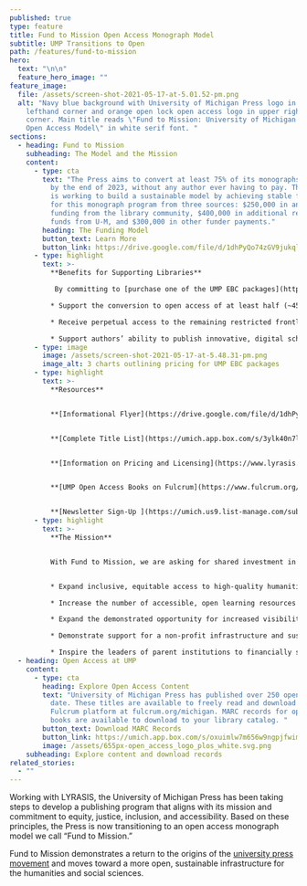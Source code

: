 ```yaml
---
published: true
type: feature
title: Fund to Mission Open Access Monograph Model
subtitle: UMP Transitions to Open
path: /features/fund-to-mission
hero:
  text: "\n\n"
  feature_hero_image: ""
feature_image:
  file: /assets/screen-shot-2021-05-17-at-5.01.52-pm.png
  alt: "Navy blue background with University of Michigan Press logo in upper
    lefthand corner and orange open lock open access logo in upper righthand
    corner. Main title reads \"Fund to Mission: University of Michigan Press'
    Open Access Model\" in white serif font. "
sections:
  - heading: Fund to Mission
    subheading: The Model and the Mission
    content:
      - type: cta
        text: "The Press aims to convert at least 75% of its monographs to open access
          by the end of 2023, without any author ever having to pay. The Press
          is working to build a sustainable model by achieving stable funding
          for this monograph program from three sources: $250,000 in annual
          funding from the library community, $400,000 in additional recurring
          funds from U-M, and $300,000 in other funder payments."
        heading: The Funding Model
        button_text: Learn More
        button_link: https://drive.google.com/file/d/1dhPyQo74zGV9jukqlootY8JF8uj-7Q2p/view
      - type: highlight
        text: >-
          **Benefits for Supporting Libraries**

           By committing to [purchase one of the UMP EBC packages](https://drive.google.com/file/d/1dhPyQo74zGV9jukqlootY8JF8uj-7Q2p/view), libraries:

          * Support the conversion to open access of at least half (~45) of University of Michigan Press scholarly monographs in 2022 (We will expand this percentage if we realize our full goal, and will build on it in succeeding years)

          * Receive perpetual access to the remaining restricted frontlist titles and term access to the backlist (~1,500 titles), which will otherwise remain closed to non-purchasers

          * Support authors’ ability to publish innovative, digital scholarship leveraging the next-generation, open-source Fulcrum platform
      - type: image
        image: /assets/screen-shot-2021-05-17-at-5.48.31-pm.png
        image_alt: 3 charts outlining pricing for UMP EBC packages
      - type: highlight
        text: >-
          **Resources**


          **[Informational Flyer](https://drive.google.com/file/d/1dhPyQo74zGV9jukqlootY8JF8uj-7Q2p/view)**


          **[Complete Title List](https://umich.app.box.com/s/3ylk40n7lo3oyl62j9wlvvhus69ocf0v)**


          **[Information on Pricing and Licensing](https://www.lyrasis.org/content/Pages/product-details.aspx?pid=8D37544B-F9AA-E811-9416-00155DA0E429)**


          **[UMP Open Access Books on Fulcrum](https://www.fulcrum.org/michigan?locale=en&user_access=oa)**


          **[Newsletter Sign-Up ](https://umich.us9.list-manage.com/subscribe?u=a4cd6f758656d0e1542fcb495&id=ee5048bf45)**
      - type: highlight
        text: >-
          **The Mission**


          With Fund to Mission, we are asking for shared investment in strengthening humanities and social sciences infrastructure and scholarship. Through a transparent model that fits with existing library workflows and provides unique benefits to supporters, we hope to:


          * Expand inclusive, equitable access to high-quality humanities and qualitative social science scholarship for diverse, global audiences;

          * Increase the number of accessible, open learning resources for students that are instantly available, downloadable, and free of DRM restrictions;

          * Expand the demonstrated opportunity for increased visibility and impact that open access provides to all authors, without the inequities of “pay to publish”;

          * Demonstrate support for a non-profit infrastructure and sustainable business model, on a platform that already hosts other university press content and collections;

          * Inspire the leaders of parent institutions to financially support their presses in more sustainable and open approaches to monograph publishing.
  - heading: Open Access at UMP
    content:
      - type: cta
        heading: Explore Open Access Content
        text: "University of Michigan Press has published over 250 open access titles to
          date. These titles are available to freely read and download on the
          Fulcrum platform at fulcrum.org/michigan. MARC records for open access
          books are available to download to your library catalog. "
        button_text: Download MARC Records
        button_link: https://umich.app.box.com/s/oxuimlw7m656w9ngpjfwim10zdqxy5at
        image: /assets/655px-open_access_logo_plos_white.svg.png
    subheading: Explore content and download records
related_stories:
  - ""
---
```

Working with LYRASIS, the University of Michigan Press has been taking steps to develop a publishing program that aligns with its mission and commitment to equity, justice, inclusion, and accessibility. Based on these principles, the Press is now transitioning to an open access monograph model we call “Fund to Mission.” 

Fund to Mission demonstrates a return to the origins of the [university press movement](https://aupresses.org/the-value-of-university-presses/) and moves toward a
more open, sustainable infrastructure for the humanities and social sciences.